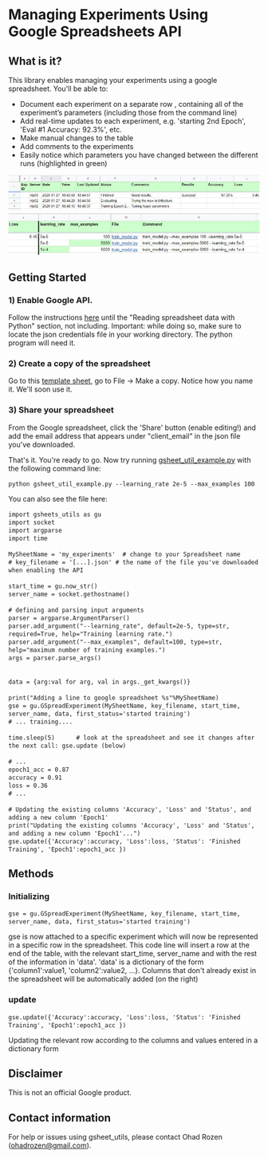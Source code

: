 # Managing Experiments Using Google Spreadsheets API

## What is it?
This library enables managing your experiments using a google spreadsheet. You'll be able to:
* Document each experiment on a separate row , containing all of the experiment’s parameters (including those from the command line)
* Add real-time updates to each experiment, e.g. 'starting 2nd Epoch', 'Eval #1 Accuracy: 92.3%', etc.
* Make manual changes to the table
* Add comments to the experiments
* Easily notice which parameters you have changed between the different runs (highlighted in green)

![](images/spreadsheet_example_image1.JPG)
![](images/spreadsheet_example_image2.JPG)

## Getting Started

### 1) Enable Google API. 
Follow the instructions [here](https://towardsdatascience.com/accessing-google-spreadsheet-data-using-python-90a5bc214fd2) until the "Reading spreadsheet data with Python" section, not including.
Important: while doing so, make sure to locate the json credentials file in your working directory. The python program will need it.

### 2) Create a copy of the spreadsheet
Go to this [template sheet](https://docs.google.com/spreadsheets/d/1xPF3Ji1GSgHlA92LCotzDEj1QEKOMajRQimZi9LI2h8/edit?usp=sharing), go to File -> Make a copy. 
Notice how you name it. We'll soon use it.

### 3) Share your spreadsheet
From the Google spreadsheet, click the 'Share' button (enable editing!) and add the email address that appears under "client_email" in the json file you've downloaded.


That's it. You're ready to go.
Now try running [gsheet_util_example.py](gsheet_util_example.py) with the following command line:
```
python gsheet_util_example.py --learning_rate 2e-5 --max_examples 100
```

You can also see the file here:
```
import gsheets_utils as gu
import socket
import argparse
import time

MySheetName = 'my_experiments'  # change to your Spreadsheet name
# key_filename = '[...].json' # the name of the file you've downloaded when enabling the API

start_time = gu.now_str()
server_name = socket.gethostname()

# defining and parsing input arguments
parser = argparse.ArgumentParser()
parser.add_argument("--learning_rate", default=2e-5, type=str, required=True, help="Training learning rate.")
parser.add_argument("--max_examples", default=100, type=str, help="maximum number of training examples.")
args = parser.parse_args()


data = {arg:val for arg, val in args._get_kwargs()}

print("Adding a line to google spreadsheet %s"%MySheetName)
gse = gu.GSpreadExperiment(MySheetName, key_filename, start_time, server_name, data, first_status='started training')
# ... training....

time.sleep(5)      # look at the spreadsheet and see it changes after the next call: gse.update (below)

# ...
epoch1_acc = 0.87
accuracy = 0.91
loss = 0.36
# ...

# Updating the existing columns 'Accuracy', 'Loss' and 'Status', and adding a new column 'Epoch1'
print("Updating the existing columns 'Accuracy', 'Loss' and 'Status', and adding a new column 'Epoch1'...")
gse.update({'Accuracy':accuracy, 'Loss':loss, 'Status': 'Finished Training', 'Epoch1':epoch1_acc })
```

## Methods
### Initializing
```
gse = gu.GSpreadExperiment(MySheetName, key_filename, start_time, server_name, data, first_status='started training')
```
gse is now attached to a specific experiment which will now be represented in a specific row in the spreadsheet. This code line will insert a row at the end of the table, with the relevant start_time, server_name and with the rest of the information in 'data'. 
'data' is a dictionary of the form {'column1':value1, 'column2':value2, ...}. Columns that don't already exist in the spreadsheet will be automatically added (on the right)

### update
```
gse.update({'Accuracy':accuracy, 'Loss':loss, 'Status': 'Finished Training', 'Epoch1':epoch1_acc })
```
Updating the relevant row according to the columns and values entered in a dictionary form

## Disclaimer
This is not an official Google product.

## Contact information
For help or issues using gsheet_utils, please contact Ohad Rozen (ohadrozen@gmail.com).
